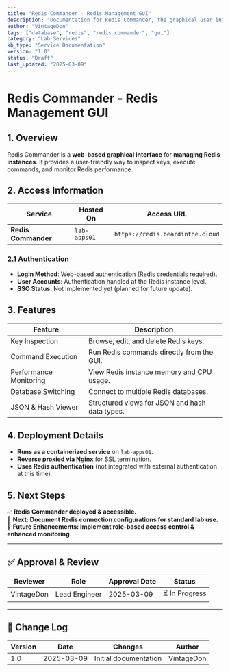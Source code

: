 ```yaml
---
title: "Redis Commander - Redis Management GUI"
description: "Documentation for Redis Commander, the graphical user interface for managing Redis databases."
author: "VintageDon"
tags: ["database", "redis", "redis commander", "gui"]
category: "Lab Services"
kb_type: "Service Documentation"
version: "1.0"
status: "Draft"
last_updated: "2025-03-09"
---
```


# **Redis Commander - Redis Management GUI**

## **1. Overview**

Redis Commander is a **web-based graphical interface** for **managing Redis instances**. It provides a user-friendly way to inspect keys, execute commands, and monitor Redis performance.

## **2. Access Information**

| **Service**          | **Hosted On**    | **Access URL**               |
|----------------------|-----------------|------------------------------|
| **Redis Commander** | `lab-apps01`     | `https://redis.beardinthe.cloud`    |

### **2.1 Authentication**

- **Login Method**: Web-based authentication (Redis credentials required).
- **User Accounts**: Authentication handled at the Redis instance level.
- **SSO Status**: Not implemented yet (planned for future update).

## **3. Features**

| **Feature**          | **Description**                                     |
|----------------------|--------------------------------------------------|
| Key Inspection      | Browse, edit, and delete Redis keys.              |
| Command Execution  | Run Redis commands directly from the GUI.         |
| Performance Monitoring | View Redis instance memory and CPU usage.      |
| Database Switching | Connect to multiple Redis databases.               |
| JSON & Hash Viewer | Structured views for JSON and hash data types.     |

## **4. Deployment Details**

- **Runs as a containerized service** on `lab-apps01`.
- **Reverse proxied via Nginx** for SSL termination.
- **Uses Redis authentication** (not integrated with external authentication at this time).

## **5. Next Steps**

✅ **Redis Commander deployed & accessible.**  
📌 **Next: Document Redis connection configurations for standard lab use.**  
📌 **Future Enhancements: Implement role-based access control & enhanced monitoring.**  

---

## **✅ Approval & Review**

| **Reviewer** | **Role** | **Approval Date** | **Status** |
|-------------|---------|------------------|------------|
| VintageDon | Lead Engineer | 2025-03-09 | ⏳ In Progress |

---

## **📜 Change Log**

| **Version** | **Date** | **Changes** | **Author** |
|------------|---------|-------------|------------|
| 1.0 | 2025-03-09 | Initial documentation | VintageDon |
